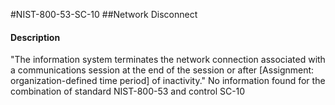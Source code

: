 #NIST-800-53-SC-10
##Network Disconnect
#### Description
"The information system terminates the network connection associated with a communications session at the end of the session or after [Assignment: organization-defined time period] of inactivity."
No information found for the combination of standard NIST-800-53 and control SC-10
